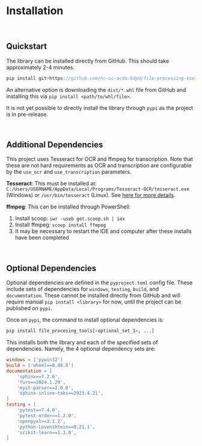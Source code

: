 <br>

# Installation

<br>

## Quickstart

The library can be installed directly from GitHub. This should take approximately 2-4 minutes.

```js
pip install git+https://github.com/hc-sc-ocdo-bdpd/file-processing-tools.git
```

An alternative option is downloading the `dist/*.whl` file from GitHub and installing this via `pip install <path/to/whl/file>`.

It is not yet possible to directly install the library through `pypi` as the project is in pre-release.

<br>

## Additional Dependencies

This project uses Tesseract for OCR and ffmpeg for transcription. Note that these are not hard requirements as OCR and transcription are configurable by the `use_ocr` and `use_transcription` parameters.

**Tesseract**: This must be installed at: `C:/Users/USERNAME/AppData/Local/Programs/Tesseract-OCR/tesseract.exe` (Windows) or `/usr/bin/tesseract` (Linux). See [here for more details](https://github.com/UB-Mannheim/tesseract/wiki). 

**ffmpeg**: This can be installed through PowerShell:
1. Install scoop: `iwr -useb get.scoop.sh | iex`
2. Install ffmpeg: `scoop install ffmpeg`
3. It may be necessary to restart the IDE and computer after these installs have been completed

<br>

## Optional Dependencies

Optional dependencies are defined in the `pyproject.toml` config file. These include sets of dependencies for `windows`, `testing`, `build`, and `documentation`. These cannot be installed directly from GitHub and will require manual `pip install <library>` for now, until the project can be published on `pypi`.

Once on `pypi`, the command to install optional dependencies is:

```py
pip install file_procesing_tools[<optional_set_1>, ...]
```

This installs both the library and each of the specified sets of dependencies. Namely, the 4 optional dependency sets are:

```toml
windows = ['pywin32']
build = ['wheel==0.40.0']
documentation = [
    'sphinx==7.2.6',
    'furo==2024.1.29',
    'myst-parser==2.0.0',
    'sphinx-inline-tabs==2023.4.21',
]
testing = [
    'pytest==7.4.0',
    'pytest-order==1.2.0',
    'openpyxl>=3.1.2',
    'python-Levenshtein==0.21.1',
    'scikit-learn==1.3.0',
]
```
